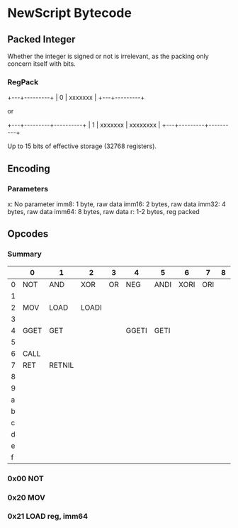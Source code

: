 # NewScript Bytecode

## Packed Integer

Whether the integer is signed or not is irrelevant, as the packing only concern itself with bits.

### RegPack

+---+---------+
| 0 | xxxxxxx |
+---+---------+

or

+---+---------+----------+
| 1 | xxxxxxx | xxxxxxxx |
+---+---------+----------+

Up to 15 bits of effective storage (32768 registers).

## Encoding

### Parameters

x:      No parameter
imm8:   1 byte, raw data
imm16:  2 bytes, raw data
imm32:  4 bytes, raw data
imm64:  8 bytes, raw data
r:      1-2 bytes, reg packed

## Opcodes

### Summary

|   |   0   |   1   |   2   |   3   |   4   |   5   |   6   |   7   |   8   |   9   |   a   |   b   |   c   |   d   |   e   |   f   |
|---|-------|-------|-------|-------|-------|-------|-------|-------|-------|-------|-------|-------|-------|-------|-------|-------|
| 0 |  NOT  |  AND  |  XOR  |  OR   |  NEG  | ANDI  | XORI  |  ORI  |       |       |       |       |       |       |       |       |
| 1 |       |       |       |       |       |       |       |       |       |       |       |       |       |       |       |       |
| 2 |  MOV  | LOAD  | LOADI |       |       |       |       |       |       |       |       |       |       |       |       |       |
| 3 |       |       |       |       |       |       |       |       |       |       |       |       |       |       |       |       |
| 4 | GGET  |  GET  |       |       | GGETI | GETI  |       |       |       |       |       |       |       |       |       |       |
| 5 |       |       |       |       |       |       |       |       |       |       |       |       |       |       |       |       |
| 6 | CALL  |       |       |       |       |       |       |       |       |       |       |       |       |       |       |       |
| 7 | RET   |RETNIL |       |       |       |       |       |       |       |       |       |       |       |       |       |       |
| 8 |       |       |       |       |       |       |       |       |       |       |       |       |       |       |       |       |
| 9 |       |       |       |       |       |       |       |       |       |       |       |       |       |       |       |       |
| a |       |       |       |       |       |       |       |       |       |       |       |       |       |       |       |       |
| b |       |       |       |       |       |       |       |       |       |       |       |       |       |       |       |       |
| c |       |       |       |       |       |       |       |       |       |       |       |       |       |       |       |       |
| d |       |       |       |       |       |       |       |       |       |       |       |       |       |       |       |       |
| e |       |       |       |       |       |       |       |       |       |       |       |       |       |       |       |       |
| f |       |       |       |       |       |       |       |       |       |       |       |       |       |       |       |       |

### 0x00 NOT

### 0x20 MOV

### 0x21 LOAD reg, imm64



